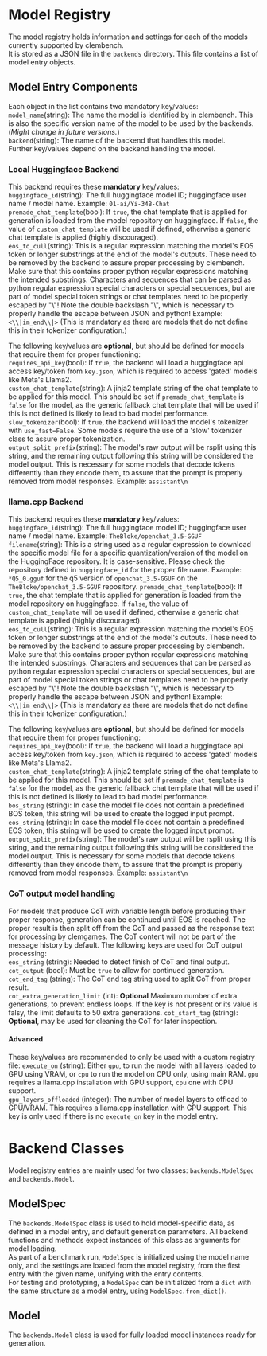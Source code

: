 # Model Registry
The model registry holds information and settings for each of the models currently supported by clembench.  
It is stored as a JSON file in the `backends` directory. This file contains a list of model entry objects.  
## Model Entry Components
Each object in the list contains two mandatory key/values:  
`model_name`(string): The name the model is identified by in clembench. This is also the specific version name of the model to be used by the backends. (*Might change in future versions.*)  
`backend`(string): The name of the backend that handles this model.  
Further key/values depend on the backend handling the model.  
### Local Huggingface Backend
This backend requires these **mandatory** key/values:  
`huggingface_id`(string): The full huggingface model ID; huggingface user name / model name. Example: `01-ai/Yi-34B-Chat`  
`premade_chat_template`(bool): If `true`, the chat template that is applied for generation is loaded from the model repository on huggingface. If `false`, the value of `custom_chat_template` will be used if defined, otherwise a generic chat template is applied (highly discouraged).  
`eos_to_cull`(string): This is a regular expression matching the model's EOS token or longer substrings at the end of 
the model's outputs. These need to be removed by the backend to assure proper processing by clembench. Make sure that 
this contains proper python regular expressions matching the intended substrings. Characters and sequences that can be 
parsed as python regular expression special characters or special sequences, but are part of model special token strings 
or chat templates need to be properly escaped by "\\"! Note the double backslash "\\", which is necessary to properly 
handle the escape between JSON and python!
Example: `<\\|im_end\\|>` (This is mandatory as there are models that do not define this in their tokenizer configuration.)  

The following key/values are **optional**, but should be defined for models that require them for proper functioning:  
`requires_api_key`(bool): If `true`, the backend will load a huggingface api access key/token from `key.json`, which is required to access 'gated' models like Meta's Llama2.  
`custom_chat_template`(string): A jinja2 template string of the chat template to be applied for this model. This should be set if `premade_chat_template` is `false` for the model, as the generic fallback chat template that will be used if this is not defined is likely to lead to bad model performance.  
`slow_tokenizer`(bool): If `true`, the backend will load the model's tokenizer with `use_fast=False`. Some models require the use of a 'slow' tokenizer class to assure proper tokenization.  
`output_split_prefix`(string): The model's raw output will be rsplit using this string, and the remaining output following this string will be considered the model output. This is necessary for some models that decode tokens differently than they encode them, to assure that the prompt is properly removed from model responses. Example: `assistant\n`
### llama.cpp Backend
This backend requires these **mandatory** key/values:  
`huggingface_id`(string): The full huggingface model ID; huggingface user name / model name. Example: `TheBloke/openchat_3.5-GGUF`  
`filename`(string): This is a string used as a regular expression to download the specific model file for a specific 
quantization/version of the model on the HuggingFace repository. It is case-sensitive. Please check the repository 
defined in `huggingface_id` for the proper file name. Example: `*Q5_0.gguf` for the q5 version of `openchat_3.5-GGUF` on 
the `TheBloke/openchat_3.5-GGUF` repository.
`premade_chat_template`(bool): If `true`, the chat template that is applied for generation is loaded from the model 
repository on huggingface. If `false`, the value of `custom_chat_template` will be used if defined, otherwise a generic 
chat template is applied (highly discouraged).  
`eos_to_cull`(string): This is a regular expression matching the model's EOS token or longer substrings at the end of 
the model's outputs. These need to be removed by the backend to assure proper processing by clembench. Make sure that 
this contains proper python regular expressions matching the intended substrings. Characters and sequences that can be 
parsed as python regular expression special characters or special sequences, but are part of model special token strings 
or chat templates need to be properly escaped by "\\"! Note the double backslash "\\", which is necessary to properly 
handle the escape between JSON and python!
Example: `<\\|im_end\\|>` (This is mandatory as there are models that do not define this in their tokenizer configuration.)

The following key/values are **optional**, but should be defined for models that require them for proper functioning:  
`requires_api_key`(bool): If `true`, the backend will load a huggingface api access key/token from `key.json`, which is required to access 'gated' models like Meta's Llama2.  
`custom_chat_template`(string): A jinja2 template string of the chat template to be applied for this model. This should be set if `premade_chat_template` is `false` for the model, as the generic fallback chat template that will be used if this is not defined is likely to lead to bad model performance.  
`bos_string` (string): In case the model file does not contain a predefined BOS token, this string will be used to 
create the logged input prompt.  
`eos_string` (string): In case the model file does not contain a predefined EOS token, this string will be used to 
create the logged input prompt.  
`output_split_prefix`(string): The model's raw output will be rsplit using this string, and the remaining output following this string will be considered the model output. This is necessary for some models that decode tokens differently than they encode them, to assure that the prompt is properly removed from model responses. Example: `assistant\n`
### CoT output model handling
For models that produce CoT with variable length before producing their proper response, generation can be continued 
until EOS is reached. The proper result is then split off from the CoT and passed as the response text for processing by 
clemgames. The CoT content will not be part of the message history by default. The following keys are used for CoT 
output processing:  
`eos_string` (string): Needed to detect finish of CoT and final output.  
`cot_output` (bool): Must be `true` to allow for continued generation.  
`cot_end_tag` (string): The CoT end tag string used to split CoT from proper result.  
`cot_extra_generation_limit` (int): **Optional** Maximum number of extra generations, to prevent endless loops. If the 
key is not present or its value is falsy, the limit defaults to 50 extra generations.
`cot_start_tag` (string): **Optional**, may be used for cleaning the CoT for later inspection.
#### Advanced
These key/values are recommended to only be used with a custom registry file:
`execute_on` (string): Either `gpu`, to run the model with all layers loaded to GPU using VRAM, or `cpu` to run the model on CPU 
only, using main RAM. `gpu` requires a llama.cpp installation with GPU support, `cpu` one with CPU support.  
`gpu_layers_offloaded` (integer): The number of model layers to offload to GPU/VRAM. This requires a llama.cpp 
installation with GPU support. This key is only used if there is no `execute_on` key in the model entry.
# Backend Classes
Model registry entries are mainly used for two classes: `backends.ModelSpec` and `backends.Model`.
## ModelSpec
The `backends.ModelSpec` class is used to hold model-specific data, as defined in a model entry, and default 
generation parameters. All backend functions and methods expect instances of this class as arguments for model loading.  
As part of a benchmark run, `ModelSpec` is initialized using the model name only, and the settings are loaded from the 
model registry, from the first entry with the given name, unifying with the entry contents.  
For testing and prototyping, a `ModelSpec` can be initialized from a `dict` with the same structure as a model entry, 
using `ModelSpec.from_dict()`.
## Model
The `backends.Model` class is used for fully loaded model instances ready for generation.